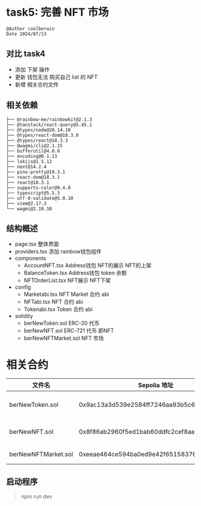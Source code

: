# task5: 完善 NFT 市场

```
@Author coolberwin
Date 2024/07/13
```

## 对比 task4
- 添加 下架 操作  
- 更新 钱包无法 购买自己 list 的 NFT
- 新增 相关合约文件

## 相关依赖
```
├── @rainbow-me/rainbowkit@2.1.3
├── @tanstack/react-query@5.45.1
├── @types/node@20.14.10
├── @types/react-dom@18.3.0
├── @types/react@18.3.3
├── @wagmi/cli@2.1.15
├── bufferutil@4.0.8
├── encoding@0.1.13
├── lokijs@1.5.12
├── next@14.2.4
├── pino-pretty@10.3.1
├── react-dom@18.3.1
├── react@18.3.1
├── supports-color@9.4.0
├── typescript@5.5.3
├── utf-8-validate@5.0.10
├── viem@2.17.3
└── wagmi@2.10.10
```

## 结构概述

- page.tsx  整体界面
- providers.tsx  添加 rainbow钱包组件
- components
  - AccountNFT.tsx   Address钱包 NFT的展示 NFT的上架
  - BalanceToken.tsx Address钱包 token 余额
  - NFTOrderList.tsx NFT展示 NFT下架  
- config
  - Marketabi.tsx  NFT Market 合约 abi
  - NFTabi.tsx  NFT 合约 abi
  - Tokenabi.tsx  Token 合约 abi
- solidity
  - berNewToken.sol   ERC-20 代币
  - berNewNFT.sol  ERC-721 代币 即NFT
  - berNewNFTMarket.sol  NFT 市场 

# 相关合约

| 文件名      | Sepolia 地址 | 说明                 |
|-------------|--------------|----------------------|
| berNewToken.sol   | 0x9ac13a3d539e2584ff7246aa93b5c6a4bc17e44b | ERC-20 代币 |
| berNewNFT.sol  | 0x8f86ab2960f5ed1bab60ddfc2cef8aab3f9b8eec | ERC-721 代币   |
| berNewNFTMarket.sol | 0xeeae464ce594ba0ed9e42f651583767bfed07894 | NFT 市场  |



## 启动程序

> npm run dev


  
